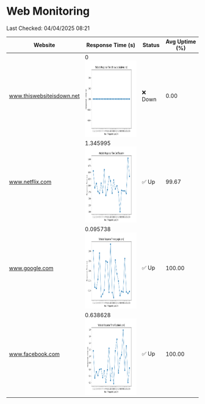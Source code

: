 # Web Monitoring

Last Checked: 04/04/2025 08:21

| Website | Response Time (s) | Status | Avg Uptime (%) |
|---------|-------------------|--------|----------------|
| www.thiswebsiteisdown.net | 0 <br> <img src="graph/thiswebsiteisdown.net.png" alt="Graph" width="200" height="200">  | ❌ Down | 0.00 |
| www.netflix.com | 1.345995 <br> <img src="graph/netflix.com.png" alt="Graph" width="200" height="200">  | ✅ Up | 99.67 |
| www.google.com | 0.095738 <br> <img src="graph/google.com.png" alt="Graph" width="200" height="200">  | ✅ Up | 100.00 |
| www.facebook.com | 0.638628 <br> <img src="graph/facebook.com.png" alt="Graph" width="200" height="200">  | ✅ Up | 100.00 |
